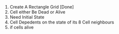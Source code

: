 1. Create A Rectangle Grid [Done]
2. Cell either Be Dead or Alive
3. Need Initial State
4. Cell Depedents on the state of its 8 Cell neighbours 
5. if cells alive 